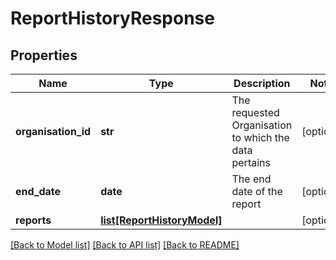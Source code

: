 # ReportHistoryResponse

## Properties
Name | Type | Description | Notes
------------ | ------------- | ------------- | -------------
**organisation_id** | **str** | The requested Organisation to which the data pertains | [optional] 
**end_date** | **date** | The end date of the report | [optional] 
**reports** | [**list[ReportHistoryModel]**](ReportHistoryModel.md) |  | [optional] 

[[Back to Model list]](../README.md#documentation-for-models) [[Back to API list]](../README.md#documentation-for-api-endpoints) [[Back to README]](../README.md)


